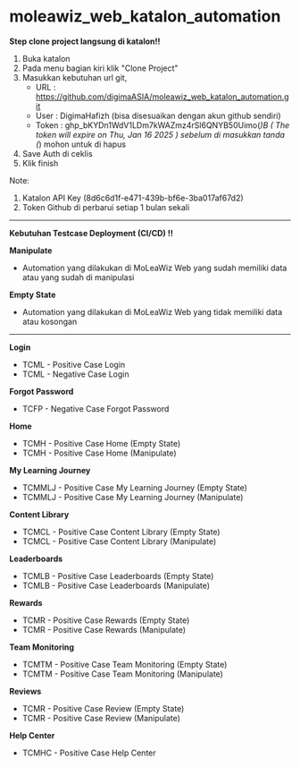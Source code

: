# moleawiz_web_katalon_automation

**Step clone project langsung di katalon!!**

1. Buka katalon
2. Pada menu bagian kiri klik "Clone Project"
3. Masukkan kebutuhan url git,
   - URL        : https://github.com/digimaASIA/moleawiz_web_katalon_automation.git
   - User       : DigimaHafizh (bisa disesuaikan dengan akun github sendiri)
   - Token      : ghp_bKYDn1WdV1LDm7kWAZmz4rSl6QNYB50Uimo(*)B ( The token will expire on Thu, Jan 16 2025 ) sebelum di masukkan tanda (*) mohon untuk di hapus
4. Save Auth di ceklis
5. Klik finish

Note:
1. Katalon API Key (8d6c6d1f-e471-439b-bf6e-3ba017af67d2)
2. Token Github di perbarui setiap 1 bulan sekali


----------------------------------------
**Kebutuhan Testcase Deployment (CI/CD) !!**

**Manipulate**
 - Automation yang dilakukan di MoLeaWiz Web yang sudah memiliki data atau yang sudah di manipulasi

**Empty State**
 - Automation yang dilakukan di MoLeaWiz Web yang tidak memiliki data atau kosongan
----------------------------------------


**Login**
 - TCML - Positive Case Login
 - TCML - Negative Case Login


**Forgot Password**
 - TCFP - Negative Case Forgot Password


**Home**
 - TCMH - Positive Case Home (Empty State)
 - TCMH - Positive Case Home (Manipulate)


**My Learning Journey**
 - TCMMLJ - Positive Case My Learning Journey (Empty State)
 - TCMMLJ - Positive Case My Learning Journey (Manipulate)


**Content Library**
 - TCMCL - Positive Case Content Library (Empty State)
 - TCMCL - Positive Case Content Library (Manipulate)


**Leaderboards**
 - TCMLB - Positive Case Leaderboards (Empty State)
 - TCMLB - Positive Case Leaderboards (Manipulate)


**Rewards**
 - TCMR - Positive Case Rewards (Empty State)
 - TCMR - Positive Case Rewards (Manipulate)


**Team Monitoring**
 - TCMTM - Positive Case Team Monitoring (Empty State)
 - TCMTM - Positive Case Team Monitoring (Manipulate)


**Reviews**
 - TCMR - Positive Case Review (Empty State)
 - TCMR - Positive Case Review (Manipulate)


**Help Center**
 - TCMHC - Positive Case Help Center
